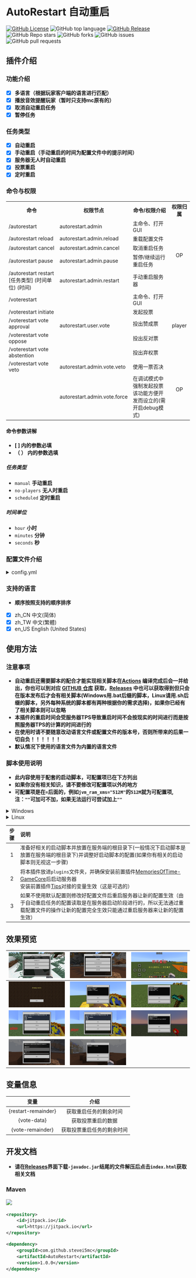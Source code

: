 # **AutoRestart 自动重启**
[![GitHub License](https://img.shields.io/github/license/stevei5mc/AutoRestart?style=plastic)](LICENSE)
![GitHub top language](https://img.shields.io/github/languages/top/stevei5mc/AutoRestart?style=plastic)
[![GitHub Release](https://img.shields.io/github/v/release/stevei5mc/AutoRestart?style=plastic&color=drak%20green)](https://github.com/stevei5mc/AutoRestart/releases)  
![GitHub Repo stars](https://img.shields.io/github/stars/stevei5mc/AutoRestart?style=plastic)
![GitHub forks](https://img.shields.io/github/forks/stevei5mc/AutoRestart?style=plastic)
![GitHub issues](https://img.shields.io/github/issues/stevei5mc/AutoRestart?style=plastic&color=linkGreen)
![GitHub pull requests](https://img.shields.io/github/issues-pr/stevei5mc/AutoRestart?style=plastic)
## **插件介绍**
### **功能介绍**
- [x] **多语言（根据玩家客户端的语言进行匹配）**
- [x] **播放音效提醒玩家（暂时只支持mc原有的）**
- [x] **取消自动重启任务**
- [x] **暂停任务**
### **任务类型**
- [x] **自动重启**
- [x] **手动重启（手动重启的时间为配置文件中的提示时间）**
- [x] **服务器无人时自动重启**
- [x] **投票重启**
- [x] **定时重启**
### **命令与权限**
<table>
    <tr align="center" valign="center">
        <th>命令</th><th>权限节点</th><th>命令/权限介绍</th><th>权限归属</th>
    </tr>
    <tr>
        <td>/autorestart</td><td>autorestart.admin</td><td>主命令、打开GUI</td><td rowspan="5" align="center" valign="center">OP</td>
    </tr>
    <tr>
        <td>/autorestart reload</td><td>autorestart.admin.reload</td><td>重载配置文件</td>
    </tr>
    <tr>
        <td>/autorestart cancel</td><td>autorestart.admin.cancel</td><td>取消重启任务</td>
    </tr>
    <tr>
      <td>/autorestart pause</td><td>autorestart.admin.pause</td><td>暂停/继续运行重启任务</td>
    </tr>
    <tr>
      <td>/autorestart restart [任务类型] (时间单位) (时间)</td><td>autorestart.admin.restart</td><td>手动重启服务器</td>
    </tr>
    <tr>
      <td>/voterestart</td><td rowspan="5">autorestart.user.vote</td><td>主命令、打开GUI</td><td rowspan="5" align="center" valign="center">player</td>
    </tr>
    <tr>
      <td>/voterestart initiate</td><td>发起投票</td>
    </tr>
    <tr>
      <td>/voterestart vote approval</td><td>投出赞成票</td>
    </tr>
    <tr>
      <td>/voterestart vote oppose</td><td>投出反对票</td>
    </tr>
    <tr>
      <td>/voterestart vote abstention</td><td>投出弃权票</td>
    </tr>
    <tr>
      <td>/voterestart vote veto</td><td>autorestart.admin.vote.veto</td><td>使用一票否决</td><td rowspan="2" align="center" valign="center">OP</td>
    </tr>
    <tr>
      <td></td><td>autorestart.admin.vote.force</td><td>在调试模式中强制发起投票<br>该功能方便开发而设立的(需开启debug模式)</td>
    </tr>
</table>

#### **命令参数讲解**
- **[ ]  内的参数必填**
- **（ ） 内的参数选填**
##### **任务类型**
- `manual` **手动重启**
- `no-players` **无人时重启**
- `scheduled` **定时重启**
##### **时间单位**
- `hour` **小时**
- `minutes` **分钟**
- `seconds` **秒**

### **配置文件介绍**
<details>
<summary>config.yml</summary>

```yml
# 配置文件版本（勿动!!!）
version: 9
# 默认语言
default_language: zh_CN
# 重启时间(分钟 min)
restart_time: 180
# 提示时间(秒 s)
tips_time: 30
#  是否在重启前把玩家踢出
kick_player: true
# 一些显示的设置
# 显示title(包括subtitle)
show_title: true
# 底部显示(在物品栏上方)
show_tip: true
# 是否播放音效
play_sound: true
sound:
  name: "random.toast"
  volume: 1.0
  pitch: 0.5
# 重启前执行的命令(&con为控制台执行 @p 代表玩家名)
runcommand: true
commands:
  global:
    # 全局性的命令，需要在关服前执行的命令（注意，如果需要每一名玩家都执行命令的请在 player 的命令配置中填写）
    - "list"
    - "status"
  player:
    # 为每一名玩家执行的命令
    # &con为控制台执行 @p代表玩家名 ( 只有为每一名玩家都执行的命令 @p 与 &con 才会生效 )
    - "help"
    - "say hello @p&con"
# 发起重启投票的最低人数（最低只能为3）
vote_start_player: 3
# 投票的时间限制（最高只能为5 (分钟 min)）
vote_time: 5
# 调试模式
debug: false
# 消息前缀
message_prefix: "§l§bAutoRestart §r§7>> "
# 本地化语言文件（开启后语言文件才会保存至插件对应文件及其会使用保存至插件文件夹的语言文件）
local_language_flies: false
# 自动更新语言文件（更新语言文件是使用覆盖式更新，旧版配置并不会保存）
auto_update_language_files: false
# 显示投票状态
prompt_voting_status: true
# 显示投票状态的类型
# 0 = ActionBar，1 = tip，2 = popup
prompt_type: 0
# 忽略剩余时间，启用后当赞成票数达到要求不需要等到投票结束就执行相关功能
ignore_remainder_time: false
```

</details>

### **支持的语言**
- **顺序按照支持的顺序排序**
- [x] zh_CN   中文(简体)
- [x] zh_TW   中文(繁體)
- [x] en_US   English (United States)

## **使用方法**
### **注意事项**
- **自动重启还需要脚本的配合才能实现相关脚本在[Actions](https://github.com/stevei5mc/NewTipsVariables/actions) 编译完成后会一并给出，你也可以到对应 [GITHUB 仓库](https://github.com/stevei5mc/McStartServer) 获取，[Releases](https://github.com/stevei5mc/AutoRestart/releases) 中也可以获取得到但只会在版本发布后才会有相关脚本(Windows用.bat后缀的脚本，Linux请用.sh后缀的脚本，另外每种系统的脚本都有两种根据你的需求选择)，如果你已经有了相关脚本则可以忽略**
- **本插件的重启时间会受服务器TPS导致重启时间不会按现实的时间进行而是按照服务器TPS的计算的时间进行的**
- **在使用时请不要随意改动语言文件或配置文件的版本号，否则所带来的后果一切自负！！！！！！**
- **默认情况下使用的语言文件为内置的语言文件**

### **脚本使用说明**
- **此内容使用于配套的启动脚本，可配置项已在下方列出**
- **如果你没有相关知识，请不要修改可配置项以外的地方**
- **可配置项是在`=`后面的，例如`jvm_ram_xms="512M"`的`512M`就为可配置项, 注：`""`可加可不加，如果无法运行可尝试加上`""`**

<details>
<summary>Windows</summary>

```bat
::设置用于启动的java版本 (默认填 java，当然你也可以填java的安装路径)
set java_version=java
::服务器名提示
set server_name=test
::设置最小内存
set ram_Xms=512m
::设置最大内存
set ram_Xmx=1024m
::设置开服核心名(开服核心名不用加.jar的后缀名)
set server_jar_name=server
::设置重启等待时间
set restart_time=20
```
</details>

<details>
<summary>Linux</summary>

```sh
ReStart_Time=5s  #等待多少秒后重启要加时间单位
jvm_ram_xms="512M"  #设置最小内存
jvm_ram_xmx="1024M"  #设置最大内存
jar_name="server.jar"  #开服核心的名字记得加.jar后缀名
server_name="testmc"  #服务名(方便维护用的)，比如说是生存服就将testmc改为生存服
```
</details>


|步骤|说明|
|:-:|:-|
|1|准备好相关的启动脚本并放置在服务端的根目录下(一般情况下启动脚本是放置在服务端的根目录下)并调整好启动脚本的配置(如果你有相关的启动脚本则无视这一步骤)|
|2|将本插件放进`plugins`文件夹，并确保安装前置插件[MemoriesOfTime-GameCore](https://motci.cn/job/GameCore/)后启动服务器 <br> 安装前置插件[Tips](https://motci.cn/job/Tips/)对接的变量生效（这是可选的）|
|3|如果不使用默认配置则修改好配置文件后重启服务器让新的配置生效（由于自动重启任务的配置读取是在服务器启动阶段进行的，所以无法通过重载配置文件的操作让新的配置完全生效只能通过重启服务器来让新的配置生效）|
## **效果预览**
|![1](docs/image/1.jpg)|![2](docs/image/2.jpg)|![3](docs/image/3.jpg)|
|-|-|-|
|![4](docs/image/4.jpg)|![5](docs/image/5.jpg)|![6](docs/image/6.jpg)|
|![7](docs/image/7.jpg)|![8](docs/image/8.jpg)|![9](docs/image/9.jpg)|
|![10](docs/image/10.jpg)|![11](docs/image/11.jpg)||
## **变量信息**
|变量|介绍|
|:-:|:-:|
|{restart-remainder}|获取重启任务的剩余时间|
|{vote-data}|获取投票重启的数据|
|{vote-remainder}|获取投票重启任务的剩余时间|

## **开发文档**
- **请在[Releases](https://github.com/stevei5mc/AutoRestart/releases)界面下载`-javadoc.jar`结尾的文件解压后点击`index.html`获取相关文档**
### **Maven**
[![](https://jitpack.io/v/stevei5mc/AutoRestart.svg)](https://jitpack.io/#stevei5mc/AutoRestart/1.0.0)
```xml
<repository>
	<id>jitpack.io</id>
	<url>https://jitpack.io</url>
</repository>
```
```xml
<dependency>
	<groupId>com.github.stevei5mc</groupId>
	<artifactId>AutoRestart</artifactId>
	<version>1.0.0</version>
</dependency>
```